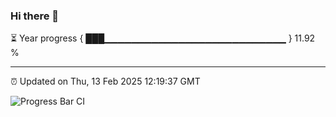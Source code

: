 ### Hi there 👋

⏳ Year progress { ███▁▁▁▁▁▁▁▁▁▁▁▁▁▁▁▁▁▁▁▁▁▁▁▁▁▁▁ } 11.92 %

---

⏰ Updated on Thu, 13 Feb 2025 12:19:37 GMT

![Progress Bar CI](https://github.com/Shyam-Makwana/GitHub-Actions-Demo/workflows/Progress%20Bar%20CI/badge.svg)
